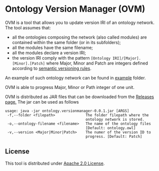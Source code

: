 # Ontology Version Manager (OVM)

OVM is a tool that allows you to update version IRI of an ontology network.
The tool assumes that:
- all the ontologies composing the network (also called modules) are contained within the same folder (or in its subfolders);
- all the modules have the same filename;
- all the modules declare a version IRI;
- the version IRI comply with the pattern  ``[Ontology IRI]/[Major].[Minor].[Patch]`` where Major, Minor and Patch are integers defined according to [semantic versioning rules](https://semver.org/).

An example of such ontology network can be found in [example](example) folder.

OVM is able to progress Major, Minor or Path integer of one unit.

OVM is distributed as JAR files that can be downloaded from the [Releases page.](https://github.com/extreme-design/ontology.versionmanager/releases)
The jar can be used as follows

```
usage: java -jar ontology.versionmanager-0.0.1.jar [ARGS]
 -f,--folder <filepath>              The folder filepath where the
                                     ontology network is stored.
 -o,--ontology-filename <filename>   The name of the ontology files
                                     [Default: ontology.owl]
 -v,--version <Major|Minor|Patch>    The numer of the version ID to
                                     progress. [Default: Patch]
```

## License

This tool is distributed under [Apache 2.0 License](LICENSE).

